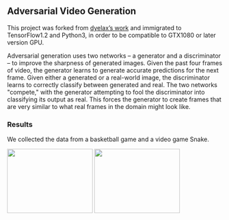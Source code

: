 ## Adversarial Video Generation
This project was forked from [dyelax’s work](https://github.com/dyelax/Adversarial_Video_Generation) and immigrated to TensorFlow1.2 and Python3, in order to be compatible to GTX1080 or later version GPU.

Adversarial generation uses two networks – a generator and a discriminator – to improve the sharpness of generated images. Given the past four frames of video, the generator learns to generate accurate predictions for the next frame. Given either a generated or a real-world image, the discriminator learns to correctly classify between generated and real. The two networks "compete," with the generator attempting to fool the discriminator into classifying its output as real. This forces the generator to create frames that are very similar to what real frames in the domain might look like.

### Results
We collected the data from a basketball game and a video game Snake.


<img src="https://media.giphy.com/media/PlxrWSwTTjA3KFW8Rp/giphy.gif" width="200" height="150"> 
<img src="https://media.giphy.com/media/L0xNHleHM9K0gWvV2u/giphy.gif" width="200" height="150">


